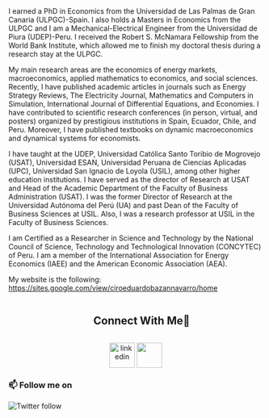 ## 

I earned a PhD in Economics from the Universidad de Las Palmas de Gran Canaria (ULPGC)-Spain. I also holds a Masters in Economics from the ULPGC and I am a Mechanical-Electrical Engineer from the Universidad de Piura (UDEP)-Peru. I received the Robert S. McNamara Fellowship from the World Bank Institute, which allowed me to finish my doctoral thesis during a research stay at the ULPGC. 

My main research areas are the economics of energy markets, macroeconomics, applied mathematics to economics, and social sciences. Recently, I have published academic articles in journals such as Energy Strategy Reviews, The Electricity Journal, Mathematics and Computers in Simulation, International Journal of Differential Equations, and Economies. I have contributed to scientific research conferences (in person, virtual, and posters) organized by prestigious institutions in Spain, Ecuador, Chile, and Peru. Moreover, I have published textbooks on dynamic macroeconomics and dynamical systems for economists. 

I have taught at the UDEP, Universidad Católica Santo Toribio de Mogrovejo (USAT), Universidad ESAN, Universidad Peruana de Ciencias Aplicadas (UPC), Universidad San Ignacio de Loyola (USIL), among other higher education institutions. I have served as the director of Research at USAT and Head of the Academic Department of the Faculty of Business Administration (USAT). I was the former Director of Research at the Universidad Autónoma del Perú (UA) and past Dean of the Faculty of Business Sciences at USIL. Also, I was a research professor at USIL in the Faculty of Business Sciences. 

I am Certified as a Researcher in Science and Technology by the National Council of Science, Technology and Technological Innovation (CONCYTEC) of Peru. I am a member of the International Association for Energy Economics (IAEE) and the American Economic Association (AEA). 

My website is the following: https://sites.google.com/view/ciroeduardobazannavarro/home


<!-- Connect with me -->
<!--h2 without bottom border-->
<div id="user-content-toc">
  <ul align="center">
    <summary><h2 style="display: inline-block">Connect With Me🤝</h2></summary>
  </ul>
</div>

<!--icons and links-->
<p align="center">
<a href="https://www.linkedin.com/in/cirobazan/" target="blank"><img align="center" src="https://user-images.githubusercontent.com/88904952/234979284-68c11d7f-1acc-4f0c-ac78-044e1037d7b0.png" alt="linkedin" height="50" width="50" /></a>
<a href="mailto:ciroeduardo1972@gmail.com"> <img align="center" src="https://img.icons8.com/fluent/48/000000/gmail.png" height="50" width="50" /></a> 

### 📫 Follow me on 
![Twitter follow](https://img.shields.io/twitter/follow/ciroeduardo1972?style=social)

<!---
**Bazan-Ciro/Bazan-Ciro** is a ✨ _special_ ✨ repository because its `README.md` (this file) appears on your GitHub profile.

Here are some ideas to get you started:

- 🔭 I’m currently working on ...
- 🌱 I’m currently learning ...
- 👯 I’m looking to collaborate on ...
- 🤔 I’m looking for help with ...
- 💬 Ask me about ...
- 📫 How to reach me: ...
- 😄 Pronouns: ...
- ⚡ Fun fact: ...
-->
